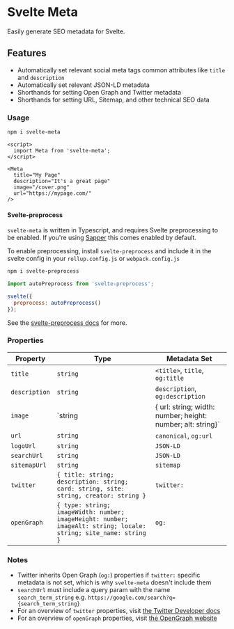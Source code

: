 # Svelte Meta

Easily generate SEO metadata for Svelte.

## Features

- Automatically set relevant social meta tags common attributes like `title` and `description`
- Automatically set relevant JSON-LD metadata
- Shorthands for setting Open Graph and Twitter metadata
- Shorthands for setting URL, Sitemap, and other technical SEO data

### Usage

```sh
npm i svelte-meta
```

```svelte
<script>
  import Meta from 'svelte-meta';
</script>

<Meta
  title="My Page"
  description="It's a great page"
  image="/cover.png"
  url="https://mypage.com/"
/>
```

#### Svelte-preprocess

`svelte-meta` is written in Typescript, and requires Svelte preprocessing to be enabled. If you're using [Sapper](https://sapper.svelte.dev/) this comes enabled by default.

To enable preprocessing, install `svelte-preprocess` and include it in the svelte config in your `rollup.config.js` or `webpack.config.js`

```sh
npm i svelte-preprocess
```

```js
import autoPreprocess from 'svelte-preprocess';

svelte({
  preprocess: autoPreprocess()
});
```

See the [svelte-preprocess docs](https://github.com/sveltejs/svelte-preprocess) for more.

### Properties

| Property      | Type                                                                                                             | Metadata Set                                                |
| ------------- | ---------------------------------------------------------------------------------------------------------------- | ----------------------------------------------------------- |
| `title`       | `string`                                                                                                         | `<title>`, `title`, `og:title`                              |
| `description` | `string`                                                                                                         | `description`, `og:description`                             |
| `image`       | `string                                                                                                          | { url: string; width: number; height: number; alt: string}` | `og:image` |
| `url`         | `string`                                                                                                         | `canonical`, `og:url`                                       |
| `logoUrl`     | `string`                                                                                                         | `JSON-LD`                                                   |
| `searchUrl`   | `string`                                                                                                         | `JSON-LD`                                                   |
| `sitemapUrl`  | `string`                                                                                                         | `sitemap`                                                   |
| `twitter`     | `{ title: string; description: string; card: string, site: string, creator: string }`                            | `twitter:`                                                  |
| `openGraph`   | `{ type: string; imageWidth: number; imageHeight: number; imageAlt: string; locale: string; site_name: string }` | `og:`                                                       |

### Notes

- Twitter inherits Open Graph (`og:`) properties if `twitter:` specific metadata is not set, which is why `svelte-meta` doesn't include them
- `searchUrl` must include a query param with the name `search_term_string` e.g. `https://google.com/search?q={search_term_string}`
- For an overview of `twitter` properties, visit [the Twitter Developer docs](https://developer.twitter.com/en/docs/twitter-for-websites/cards/overview/markup)
- For an overview of `openGraph` properties, visit [the OpenGraph website](https://ogp.me/)